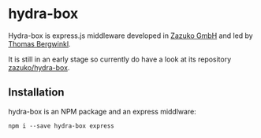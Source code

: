 # hydra-box

Hydra-box is express.js middleware developed in [Zazuko GmbH][zazuko] and led by
[Thomas Bergwinkl][bergi].

It is still in an early stage so currently do have a look at its repository
[zazuko/hydra-box](https://github.com/zazuko/hydra-box).

## Installation

hydra-box is an NPM package and an express middlware:

```shell
npm i --save hydra-box express
```

[zazuko]: http://github.com/zazuko/
[bergi]: https://github.com/bergos/
